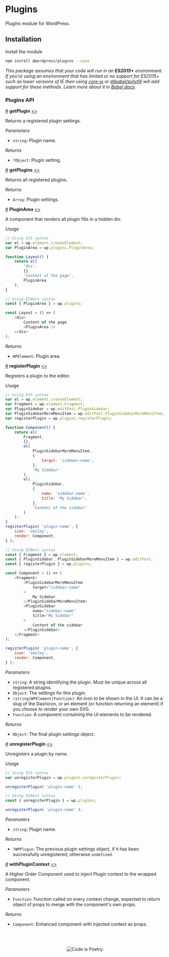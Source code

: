 # Plugins

Plugins module for WordPress.

## Installation

Install the module

```bash
npm install @wordpress/plugins --save
```

_This package assumes that your code will run in an **ES2015+** environment. If you're using an environment that has limited or no support for ES2015+ such as lower versions of IE then using [core-js](https://github.com/zloirock/core-js) or [@babel/polyfill](https://babeljs.io/docs/en/next/babel-polyfill) will add support for these methods. Learn more about it in [Babel docs](https://babeljs.io/docs/en/next/caveats)._

### Plugins API

<!-- START TOKEN(Autogenerated API docs) -->

<a name="getPlugin" href="#getPlugin">#</a> **getPlugin** [\<>](src/index.js#L2-L2)

Returns a registered plugin settings.

_Parameters_

-   `string`: Plugin name.

_Returns_

-   `?Object`: Plugin setting.

<a name="getPlugins" href="#getPlugins">#</a> **getPlugins** [\<>](src/index.js#L2-L2)

Returns all registered plugins.

_Returns_

-   `Array`: Plugin settings.

<a name="PluginArea" href="#PluginArea">#</a> **PluginArea** [\<>](src/index.js#L1-L1)

A component that renders all plugin fills in a hidden div.

_Usage_

```js
// Using ES5 syntax
var el = wp.element.createElement;
var PluginArea = wp.plugins.PluginArea;

function Layout() {
	return el(
		'div',
		{},
		'Content of the page',
		PluginArea
	);
}
```

```js
// Using ESNext syntax
const { PluginArea } = wp.plugins;

const Layout = () => (
	<div>
		Content of the page
		<PluginArea />
	</div>
);
```

_Returns_

-   `WPElement`: Plugin area.

<a name="registerPlugin" href="#registerPlugin">#</a> **registerPlugin** [\<>](src/index.js#L2-L2)

Registers a plugin to the editor.

_Usage_

```js
// Using ES5 syntax
var el = wp.element.createElement;
var Fragment = wp.element.Fragment;
var PluginSidebar = wp.editPost.PluginSidebar;
var PluginSidebarMoreMenuItem = wp.editPost.PluginSidebarMoreMenuItem;
var registerPlugin = wp.plugins.registerPlugin;

function Component() {
	return el(
		Fragment,
		{},
		el(
			PluginSidebarMoreMenuItem,
			{
				target: 'sidebar-name',
			},
			'My Sidebar'
		),
		el(
			PluginSidebar,
			{
				name: 'sidebar-name',
				title: 'My Sidebar',
			},
			'Content of the sidebar'
		)
	);
}
registerPlugin( 'plugin-name', {
	icon: 'smiley',
	render: Component,
} );
```

```js
// Using ESNext syntax
const { Fragment } = wp.element;
const { PluginSidebar, PluginSidebarMoreMenuItem } = wp.editPost;
const { registerPlugin } = wp.plugins;

const Component = () => (
	<Fragment>
		<PluginSidebarMoreMenuItem
			target="sidebar-name"
		>
			My Sidebar
		</PluginSidebarMoreMenuItem>
		<PluginSidebar
			name="sidebar-name"
			title="My Sidebar"
		>
			Content of the sidebar
		</PluginSidebar>
	</Fragment>
);

registerPlugin( 'plugin-name', {
	icon: 'smiley',
	render: Component,
} );
```

_Parameters_

-   `string`: A string identifying the plugin. Must be unique across all registered plugins.
-   `Object`: The settings for this plugin.
-   `(string|WPElement|Function)`: An icon to be shown in the UI. It can be a slug of the Dashicon, or an element (or function returning an element) if you choose to render your own SVG.
-   `Function`: A component containing the UI elements to be rendered.

_Returns_

-   `Object`: The final plugin settings object.

<a name="unregisterPlugin" href="#unregisterPlugin">#</a> **unregisterPlugin** [\<>](src/index.js#L2-L2)

Unregisters a plugin by name.

_Usage_

```js
// Using ES5 syntax
var unregisterPlugin = wp.plugins.unregisterPlugin;

unregisterPlugin( 'plugin-name' );
```

```js
// Using ESNext syntax
const { unregisterPlugin } = wp.plugins;

unregisterPlugin( 'plugin-name' );
```

_Parameters_

-   `string`: Plugin name.

_Returns_

-   `?WPPlugin`: The previous plugin settings object, if it has been successfully unregistered; otherwise `undefined`.

<a name="withPluginContext" href="#withPluginContext">#</a> **withPluginContext** [\<>](src/index.js#L1-L1)

A Higher Order Component used to inject Plugin context to the
wrapped component.

_Parameters_

-   `Function`: Function called on every context change, expected to return object of props to merge with the component's own props.

_Returns_

-   `Component`: Enhanced component with injected context as props.


<!-- END TOKEN(Autogenerated API docs) -->

<br/><br/><p align="center"><img src="https://s.w.org/style/images/codeispoetry.png?1" alt="Code is Poetry." /></p>
